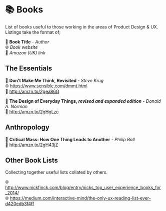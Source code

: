 # 📚 Books
List of books useful to those working in the areas of Product Design &amp; UX. Listings take the format of;

📘 **Book Title** - *Author*<br />
🌐 *Book website*<br />
🛒 *Amazon (UK) link*

## The Essentials

📕 **Don’t Make Me Think, Revisited** - *Steve Krug*<br />
🌐 https://www.sensible.com/dmmt.html<br />
🛒 http://amzn.to/2gea86G

📘 **The Design of Everyday Things, *revised and expanded edition*** - *Donald A. Norman*<br />
🛒 http://amzn.to/2gHgLzc

## Anthropology

📘 **Critical Mass: How One Thing Leads to Another** - *Philip Ball*<br />
🛒 http://amzn.to/2gH43jZ

## Other Book Lists
Collecting together useful lists collated by others.

🌐 http://www.nickfinck.com/blog/entry/nicks_top_user_experience_books_for_2014/<br />
🌐 https://medium.com/interactive-mind/the-only-ux-reading-list-ever-d420edb3f4ff
